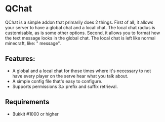 # QChat

QChat is a simple addon that primarily does 2 things. First of all, it allows your server to have a global chat and a local chat. The local chat radius is customisable, as is some other options. Second, it allows you to format how the text message looks in the global chat. The local chat is left like normal minecraft, like: "<playername> message". 

## Features:

- A global and a local chat for those times where it's necessary to not have every player on the serve hear what you talk about.
- A simple config file that's easy to configure.
- Supports permissions 3.x prefix and suffix retrieval.

## Requirements

- Bukkit #1000 or higher